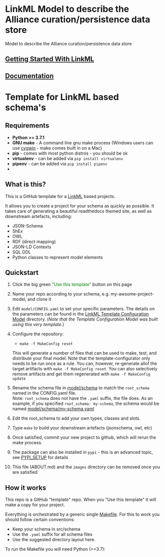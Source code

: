 # LinkML Model to describe the Alliance curation/persistence data store
Model to describe the Alliance curation/persistence data store

## [Getting Started With LinkML](https://github.com/alliance-genome/agr_curation_schema/blob/main/ABOUT.md)

## [Documentation](https://alliance-genome.github.io/agr_curation_schema/)

# Template for LinkML based schema's

## Requirements
* __Python >= 3.7.1__
* __GNU make__ - A command line gnu make process (Windows users can use [cygwin](https://www.cygwin.com/) - make comes built in on a Mac)
* __pip__ - comes with most python distros - you should be ok
* __virtualenv__ - can be added via `pip install virtualenv`
* __pipenv__ - can be added via `pip install pipenv`
* 

## What is this?

This is a GitHub template for a [LinkML](https://github.com/linkml/) based projects.

It allows you to create a project for your schema as quickly as
possible. It takes care of generating a beautiful readthedocs themed
site, as well as downstream artefacts, including:

 * JSON-Schema
 * ShEx
 * OWL
 * RDF (direct mapping)
 * JSON-LD Contexts
 * SQL DDL
 * Python classes to represent model elements

## Quickstart

 1. Click the big green <span style="color:green">"Use this template"</span> button on this page
 2. Name your repo according to your schema, e.g. my-awsome-project-model, and clone it
 3. Edit `model/CONFIG.yaml` to set your specific parameters. The details on the parameters can be found in
the [LinkML Template Configuration Model](https://linkml.github.io/template-config-model/) directory. 
    (_Note that the Template Configuration Model was built using this very template._)
 4. Configure the repository:
    * `make -f MakeConfig reset`
    
    This will generate a number of files that can be used to make, test, and distribute your final model.  Note
    that the template-configurator only needs to be run once as a rule.  You can, however, re-generate allof
    the target artifacts with `make -f MakeConfig reset`.  You can also selectively remove artifacts and get them
    regenerated with `make -f MakeConfig update`
 5. Rename the schema file in [model/schema](model/schema) to match the `root_schema` named in the CONFIG.yaml file.  
    Note: `root_schema` does not have the `.yaml` suffix, the file does.  As an example, if you specified `root_schema: my-schema`,
    the schema would be named [model/schema/my-schema.yaml](model/schema/my-schema.yaml)
 6. Edit the root_schema to add your own types, classes and slots.
 7. Type `make` to build your downstream artefacts (jsonschema, owl, etc)
 8. Once satisfied, commit your new project to github, which will rerun the make process.
 9. The package can also be installed in `pypi` - this is an advanced topic, see [PYPI_SETUP]() for details
10. This file (ABOUT.md) and the `images` directory can be removed once you are satisfied


## How it works

This repo is a GitHub "template" repo. When you "Use this template" it will make a copy for your project.

Everything is orchestrated by a generic single [Makefile](Makefile). For this to work you should follow certain conventions:

 * Keep your schema in src/schema
 * Use the `.yaml` suffix for all schema files
 * Use the suggested directory layout here.

To run the Makefile you will need Python (>=3.7):
